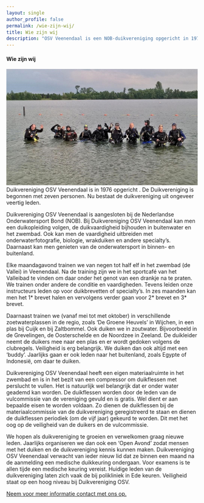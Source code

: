 ```yaml
---
layout: single
author_profile: false
permalink: /wie-zijn-wij/
title: Wie zijn wij
description: "OSV Veenendaal is een NOB-duikvereniging opgericht in 1976. Met zo'n 40 leden trainen we wekelijks in het Valleibad en organiseren duiken in binnen- en buitenland."
---
```

#### Wie zijn wij
![OSV Veenendaal](/assets/images/groetjes-osv.jpg)
Duikvereniging OSV Veenendaal is in 1976 opgericht . De Duikvereniging is begonnen met zeven personen. Nu bestaat de duikvereniging uit ongeveer veertig leden.

Duikvereniging OSV Veenendaal is aangesloten bij de Nederlandse Onderwatersport Bond (NOB). Bij Duikvereniging OSV Veenendaal kan men een duikopleiding volgen, de duikvaardigheid bijhouden in buitenwater en het zwembad. Ook kan men de vaardigheid uitbreiden met onderwaterfotografie, biologie, wrakduiken en andere specialty’s. Daarnaast kan men genieten van de onderwatersport in binnen- en buitenland.

Elke maandagavond trainen we van negen tot half elf in het zwembad (de Vallei) in Veenendaal. Na de training zijn we in het sportcafé van het Valleibad te vinden om daar onder het genot van een drankje na te praten. We trainen onder andere de conditie en vaardigheden. Tevens leiden onze instructeurs leden op voor duikbrevetten of specialty’s. In zes maanden kan men het 1* brevet halen en vervolgens verder gaan voor 2* brevet en 3* brevet.

Daarnaast trainen we (vanaf mei tot met oktober) in verschillende zoetwaterplassen in de regio, zoals ‘De Groene Heuvels’ in Wijchen, in een plas bij Cuijk en bij Zaltbommel. Ook duiken we in zoutwater. Bijvoorbeeld in de Grevelingen, de Oosterschelde en de Noordzee in Zeeland. De duikleider neemt de duikers mee naar een plas en er wordt gedoken volgens de clubregels. Veiligheid is erg belangrijk. We duiken dan ook altijd met een ‘buddy’. Jaarlijks gaan er ook leden naar het buitenland, zoals Egypte of Indonesië, om daar te duiken.

Duikvereniging OSV Veenendaal heeft een eigen materiaalruimte in het zwembad en is in het bezit van een compressor om duikflessen met perslucht te vullen. Het is natuurlijk wel belangrijk dat er onder water geademd kan worden. De duikflessen worden door de leden van de vulcommissie van de vereniging gevuld en is gratis. Wel dient er aan bepaalde eisen te worden voldaan. Zo dienen de duikflessen bij de materiaalcommissie van de duikvereniging geregistreerd te staan en dienen de duikflessen periodiek (om de vijf jaar) gekeurd te worden. Dit met het oog op de veiligheid van de duikers en de vulcommissie.  
  
We hopen als duikvereniging te groeien en verwelkomen graag nieuwe leden. Jaarlijks organiseren we dan ook een ‘Open Avond’ zodat mensen met het duiken en de duikvereniging kennis kunnen maken. Duikvereniging OSV Veenendaal verwacht van ieder nieuw lid dat ze binnen een maand na de aanmelding een medische duikkeuring ondergaan. Voor examens is te allen tijde een medische keuring vereist. Huidige leden van de duikvereniging laten zich vaak de bij polikliniek in Ede keuren. Veiligheid staat op een hoog niveau bij Duikvereniging OSV.  
  
[Neem voor meer informatie contact met ons op.](/contact/)
